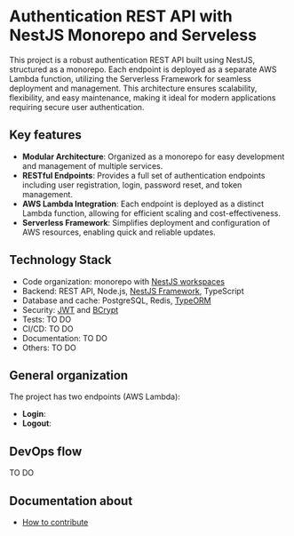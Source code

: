 # Authentication REST API with NestJS Monorepo and Serveless

This project is a robust authentication REST API built using NestJS, structured as a monorepo. Each endpoint is deployed as a separate AWS Lambda function, utilizing the Serverless Framework for seamless deployment and management. This architecture ensures scalability, flexibility, and easy maintenance, making it ideal for modern applications requiring secure user authentication.

## Key features

- **Modular Architecture**: Organized as a monorepo for easy development and management of multiple services.
- **RESTful Endpoints**: Provides a full set of authentication endpoints including user registration, login, password reset, and token management.
- **AWS Lambda Integration**: Each endpoint is deployed as a distinct Lambda function, allowing for efficient scaling and cost-effectiveness.
- **Serverless Framework**: Simplifies deployment and configuration of AWS resources, enabling quick and reliable updates.

## Technology Stack

- Code organization: monorepo with [NestJS workspaces](https://docs.nestjs.com/cli/monorepo#monorepo-mode)
- Backend: REST API, Node.js, [NestJS Framework](https://docs.nestjs.com/), TypeScript
- Database and cache: PostgreSQL, Redis, [TypeORM](https://typeorm.io/)
- Security: [JWT](https://jwt.io/) and [BCrypt](https://www.npmjs.com/package/bcrypt)
- Tests: TO DO
- CI/CD: TO DO
- Documentation: TO DO
- Others: TO DO

## General organization

The project has two endpoints (AWS Lambda):

- **Login**:
- **Logout**:

## DevOps flow

TO DO

## Documentation about

- [How to contribute](./CONTRIBUTING.md)
